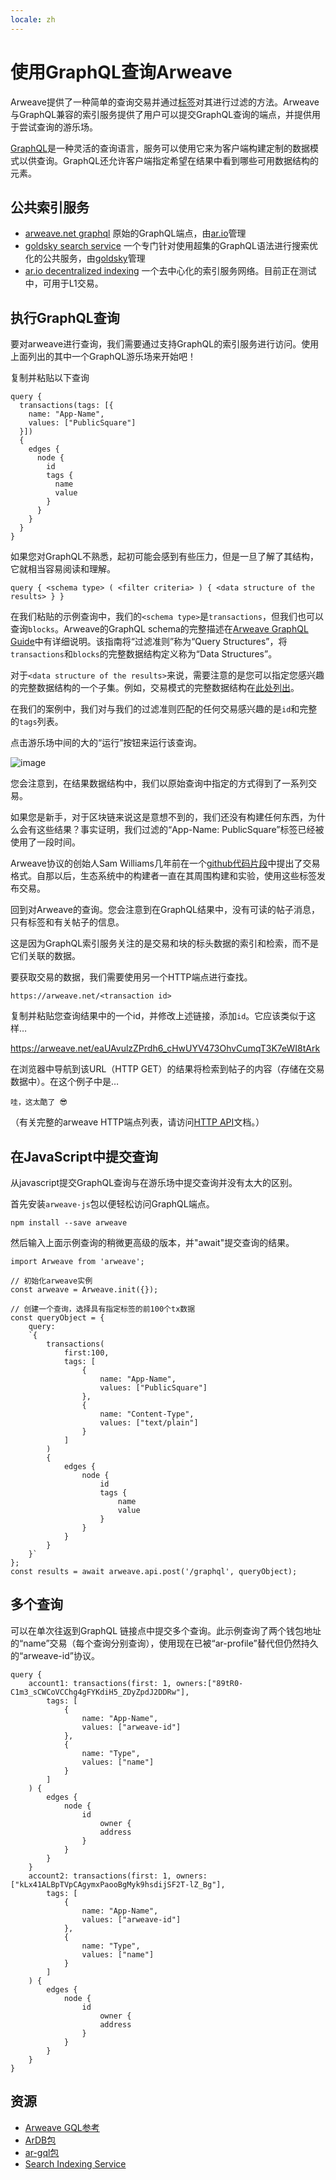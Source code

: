 ```yaml
---
locale: zh
---
```

# 使用GraphQL查询Arweave
Arweave提供了一种简单的查询交易并通过[标签](../concepts/tags.md)对其进行过滤的方法。Arweave与GraphQL兼容的索引服务提供了用户可以提交GraphQL查询的端点，并提供用于尝试查询的游乐场。

[GraphQL](https://graphql.org)是一种灵活的查询语言，服务可以使用它来为客户端构建定制的数据模式以供查询。GraphQL还允许客户端指定希望在结果中看到哪些可用数据结构的元素。

## 公共索引服务

- [arweave.net graphql](https://arweave.net/graphql) 原始的GraphQL端点，由[ar.io](https://ar.io)管理
- [goldsky search service](https://arweave-search.goldsky.com/graphql) 一个专门针对使用超集的GraphQL语法进行搜索优化的公共服务，由[goldsky](https://goldsky.com)管理
- [ar.io decentralized indexing](https://ar-io.dev/graphql) 一个去中心化的索引服务网络。目前正在测试中，可用于L1交易。

## 执行GraphQL查询
要对arweave进行查询，我们需要通过支持GraphQL的索引服务进行访问。使用上面列出的其中一个GraphQL游乐场来开始吧！

复制并粘贴以下查询
```graphql:no-line-numbers
query {
  transactions(tags: [{
    name: "App-Name",
    values: ["PublicSquare"]
  }]) 
  {
    edges {
      node {
        id
        tags {
          name
          value
        }
      }
    }
  }
}
```

如果您对GraphQL不熟悉，起初可能会感到有些压力，但是一旦了解了其结构，它就相当容易阅读和理解。

```text:no-line-numbers
query { <schema type> ( <filter criteria> ) { <data structure of the results> } }
```
在我们粘贴的示例查询中，我们的`<schema type>`是`transactions`，但我们也可以查询`blocks`。Arweave的GraphQL schema的完整描述在[Arweave GraphQL Guide](https://gql-guide.arweave.dev)中有详细说明。该指南将“过滤准则”称为“Query Structures”，将`transactions`和`blocks`的完整数据结构定义称为“Data Structures”。

对于`<data structure of the results>`来说，需要注意的是您可以指定您感兴趣的完整数据结构的一个子集。例如，交易模式的完整数据结构在[此处列出](https://gql-guide.arweave.dev/#full-data)。

在我们的案例中，我们对与我们的过滤准则匹配的任何交易感兴趣的是`id`和完整的`tags`列表。

点击游乐场中间的大的“运行”按钮来运行该查询。

![image](https://arweave.net/rYfVvFVKLFmmtXmf8KeTvsG8avUXMQ4qOBBTZRHqVU0)

您会注意到，在结果数据结构中，我们以原始查询中指定的方式得到了一系列交易。

如果您是新手，对于区块链来说这是意想不到的，我们还没有构建任何东西，为什么会有这些结果？事实证明，我们过滤的“App-Name: PublicSquare”标签已经被使用了一段时间。

Arweave协议的创始人Sam Williams几年前在一个[github代码片段](https://gist.github.com/samcamwilliams/811537f0a52b39057af1def9e61756b2)中提出了交易格式。自那以后，生态系统中的构建者一直在其周围构建和实验，使用这些标签发布交易。

回到对Arweave的查询。您会注意到在GraphQL结果中，没有可读的帖子消息，只有标签和有关帖子的信息。

这是因为GraphQL索引服务关注的是交易和块的标头数据的索引和检索，而不是它们关联的数据。

要获取交易的数据，我们需要使用另一个HTTP端点进行查找。
```text:no-line-numbers
https://arweave.net/<transaction id>
```

复制并粘贴您查询结果中的一个id，并修改上述链接，添加`id`。它应该类似于这样…

https://arweave.net/eaUAvulzZPrdh6_cHwUYV473OhvCumqT3K7eWI8tArk

在浏览器中导航到该URL（HTTP GET）的结果将检索到帖子的内容（存储在交易数据中）。在这个例子中是…
```text:no-line-numbers
哇，这太酷了 😎
```
（有关完整的arweave HTTP端点列表，请访问[HTTP API](https://docs.arweave.org/developers/server/http-api)文档。）

## 在JavaScript中提交查询
从javascript提交GraphQL查询与在游乐场中提交查询并没有太大的区别。

首先安装`arweave-js`包以便轻松访问GraphQL端点。
```console:no-line-numbers
npm install --save arweave
```

然后输入上面示例查询的稍微更高级的版本，并"await"提交查询的结果。

```js:no-line-numbers
import Arweave from 'arweave';

// 初始化arweave实例
const arweave = Arweave.init({});

// 创建一个查询，选择具有指定标签的前100个tx数据
const queryObject = {
	query:
	`{
		transactions(
			first:100,
			tags: [
				{
					name: "App-Name",
					values: ["PublicSquare"]
				},
				{
					name: "Content-Type",
					values: ["text/plain"]
				}
			]
		) 
		{
			edges {
				node {
					id
					tags {
						name
						value
					}
				}
			}
		}
	}`
};
const results = await arweave.api.post('/graphql', queryObject);
```

## 多个查询
可以在单次往返到GraphQL 链接点中提交多个查询。此示例查询了两个钱包地址的“name”交易（每个查询分别查询），使用现在已被“ar-profile”替代但仍然持久的“arweave-id”协议。
```graphql:no-line-numbers
query {
	account1: transactions(first: 1, owners:["89tR0-C1m3_sCWCoVCChg4gFYKdiH5_ZDyZpdJ2DDRw"],
		tags: [
			{
				name: "App-Name",
				values: ["arweave-id"]
			},
			{
				name: "Type",
				values: ["name"]
			}
		]
	) {
		edges {
			node {
				id
					owner {
					address
				}
			}
		}
	}
	account2: transactions(first: 1, owners:["kLx41ALBpTVpCAgymxPaooBgMyk9hsdijSF2T-lZ_Bg"],
		tags: [
			{
				name: "App-Name",
				values: ["arweave-id"]
			},
			{
				name: "Type",
				values: ["name"]
			}
		]
	) {
		edges {
			node {
				id
					owner {
					address
				}
			}
		}
	}
}
```

## 资源
* [Arweave GQL参考](../../references/gql.md)
* [ArDB包](./ardb.md)
* [ar-gql包](./ar-gql.md)
* [Search Indexing Service](./search-indexing-service.md)